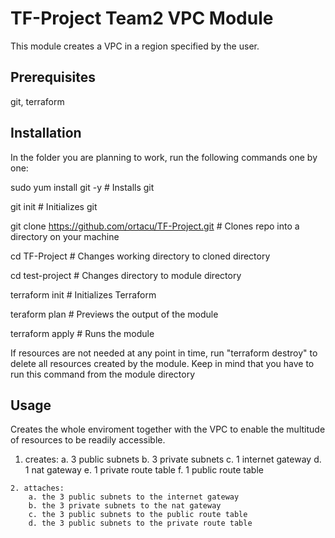 # TF-Project Team2 VPC Module

This module creates a VPC in a region specified by the user.


## Prerequisites

   git, terraform


## Installation

In the folder you are planning to work, run the following commands one by one:

sudo yum install git -y      # Installs git

git init                     # Initializes git

git clone https://github.com/ortacu/TF-Project.git        # Clones repo into a directory on your machine
 
cd TF-Project           # Changes working directory to cloned directory

cd test-project         # Changes directory to module directory 

terraform init          # Initializes Terraform  
 
teraform plan           # Previews the output of the module

terraform apply         # Runs the module 


If resources are not needed at any point in time, run "terraform destroy" to delete all resources created by the module. Keep in mind that you have to run this command from the module directory


## Usage

Creates the whole enviroment together with the VPC to enable the multitude of resources to be readily accessible. 

   1. creates:
        a. 3 public subnets 
        b. 3 private subnets
        c. 1 internet gateway
        d. 1 nat gateway
        e. 1 private route table 
        f. 1 public route table

    2. attaches:
        a. the 3 public subnets to the internet gateway
        b. the 3 private subnets to the nat gateway    
        c. the 3 public subnets to the public route table
        d. the 3 public subnets to the private route table